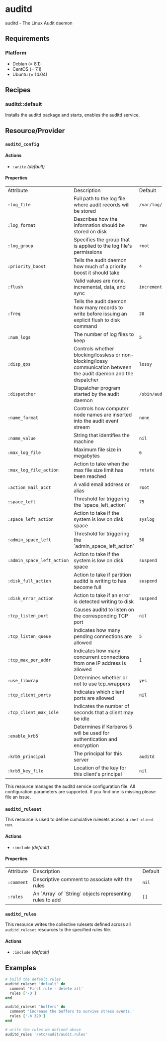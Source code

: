 # auditd

auditd - The Linux Audit daemon

## Requirements

### Platform

* Debian (= 8.1)
* CentOS (= 7.1)
* Ubuntu (= 14.04)

## Recipes

### auditd::default

Installs the auditd package and starts, enables the auditd service.

## Resource/Provider

### `auditd_config`

#### Actions

- `:write` _(default)_

#### Properties

<table>
  <tr>
    <td>Attribute</td>
    <td>Description</td>
    <td>Default</td>
  </tr>
  <tr>
    <td><code>:log_file</code></td>
    <td>Full path to the log file where audit records will be stored</td>
    <td><code>/var/log/audit/audit.log</code></td>
  </tr>
  <tr>
    <td><code>:log_format</code></td>
    <td>Describes how the information should be stored on disk</td>
    <td><code>raw</code></td>
  </tr>
  <tr>
    <td><code>:log_group</code></td>
    <td>Specifies the group that is applied to the log file's permissions</td>
    <td><code>root</code></td>
  </tr>
  <tr>
    <td><code>:priority_boost</code></td>
    <td>Tells the audit daemon how much of a priority boost it should take</td>
    <td><code>4</code></td>
  </tr>
  <tr>
    <td><code>:flush</code></td>
    <td>Valid values are none, incremental, data, and sync</td>
    <td><code>incremental</code></td>
  </tr>
  <tr>
    <td><code>:freq</code></td>
    <td>Tells the audit daemon how many records to write before issuing an explicit flush to disk command</td>
    <td><code>20</code></td>
  </tr>
  <tr>
    <td><code>:num_logs</code></td>
    <td>The number of log files to keep</td>
    <td><code>5</code></td>
  </tr>
  <tr>
    <td><code>:disp_qos</code></td>
    <td>Controls whether blocking/lossless or non-blocking/lossy communication between the audit daemon and the dispatcher</td>
    <td><code>lossy</code></td>
  </tr>
  <tr>
    <td><code>:dispatcher</code></td>
    <td>Dispatcher program started by the audit daemon</td>
    <td><code>/sbin/audispd</code></td>
  </tr>
  <tr>
    <td><code>:name_format</code></td>
    <td>Controls how computer node names are inserted into the audit event  stream</td>
    <td><code>none</code></td>
  </tr>
  <tr>
    <td><code>:name_value</code></td>
    <td>String that identifies the machine</td>
    <td><code>nil</code></td>
  </tr>
  <tr>
    <td><code>:max_log_file</code></td>
    <td>Maximum file size in megabytes</td>
    <td><code>6</code></td>
  </tr>
  <tr>
    <td><code>:max_log_file_action</code></td>
    <td>Action to take when the max file size limit has been reached</td>
    <td><code>rotate</code></td>
  </tr>
  <tr>
    <td><code>:action_mail_acct</code></td>
    <td>A valid email address or alias</td>
    <td><code>root</code></td>
  </tr>
  <tr>
    <td><code>:space_left</code></td>
    <td>Threshold for triggering the `space_left_action`</td>
    <td><code>75</code></td>
  </tr>
  <tr>
    <td><code>:space_left_action</code></td>
    <td>Action to take if the system is low on disk space</td>
    <td><code>syslog</code></td>
  </tr>
  <tr>
    <td><code>:admin_space_left</code></td>
    <td>Threshold for triggering the `admin_space_left_action`</td>
    <td><code>50</code></td>
  </tr>
  <tr>
    <td><code>:admin_space_left_action</code></td>
    <td>Action to take if the system is low on disk space</td>
    <td><code>suspend</code></td>
  </tr>
  <tr>
    <td><code>:disk_full_action</code></td>
    <td>Action to take if partition auditd is writing to has become full</td>
    <td><code>suspend</code></td>
  </tr>
  <tr>
    <td><code>:disk_error_action</code></td>
    <td>Action to take if an error is detected writing to disk</td>
    <td><code>suspend</code></td>
  </tr>
  <tr>
    <td><code>:tcp_listen_port</code></td>
    <td>Causes auditd to listen on the corresponding TCP port</td>
    <td><code>nil</code></td>
  </tr>
  <tr>
    <td><code>:tcp_listen_queue</code></td>
    <td>Indicates how many pending connections are allowed</td>
    <td><code>5</code></td>
  </tr>
  <tr>
    <td><code>:tcp_max_per_addr</code></td>
    <td>Indicates how many concurrent connections from one IP address is allowed</td>
    <td><code>1</code></td>
  </tr>
  <tr>
    <td><code>:use_libwrap</code></td>
    <td>Determines whether or not to use tcp_wrappers</td>
    <td><code>yes</code></td>
  </tr>
  <tr>
    <td><code>:tcp_client_ports</code></td>
    <td>Indicates which client ports are allowed</td>
    <td><code>nil</code></td>
  </tr>
  <tr>
    <td><code>:tcp_client_max_idle</code></td>
    <td>Indicates the number of seconds that a client may be idle</td>
    <td><code></code></td>
  </tr>
  <tr>
    <td><code>:enable_krb5</code></td>
    <td>Determines if Kerberos 5 will be used for authentication and encryption</td>
    <td><code></code></td>
  </tr>
  <tr>
    <td><code>:krb5_principal</code></td>
    <td>The principal for this server</td>
    <td><code>auditd</code></td>
  </tr>
  <tr>
    <td><code>:krb5_key_file</code></td>
    <td>Location of the key for this client's principal</td>
    <td><code>nil</code></td>
  </tr>
</table>

This resource manages the auditd service configuration file. All configuration
parameters are supported. If you find one is missing please file an issue.

### `auditd_ruleset`

This resource is used to define cumulative rulesets across a `chef-client` run.

#### Actions

- `:include` _(default)_

#### Properties

<table>
  <tr>
    <td>Attribute</td>
    <td>Description</td>
    <td>Default</td>
  </tr>
  <tr>
    <td><code>:comment</code></td>
    <td>Descriptive comment to associate with the rules</td>
    <td><code>nil</code></td>
  </tr>
  <tr>
    <td><code>:rules</code></td>
    <td>An `Array` of `String` objects representing rules to add</td>
    <td><code>[]</code></td>
  </tr>
</table>

### `auditd_rules`

This resource writes the collective rulesets defined across all `auditd_ruleset` resources to the specified rules file.

#### Actions

- `:include` _(default)_

## Examples

```ruby
# build the default rules
auditd_ruleset 'default' do
  comment 'First rule - delete all'
  rules ['-D']
end

auditd_ruleset 'buffers' do
  comment 'Increase the buffers to survive stress events.'
  rules ['-b 320']
end

# write the rules we defined above
auditd_rules '/etc/audit/audit.rules'
```
